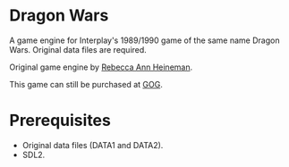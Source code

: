 # Dragon Wars
A game engine for Interplay's 1989/1990 game of the same name Dragon Wars.
Original data files are required.

Original game engine by [Rebecca Ann Heineman](http://www.burgerbecky.com/).

This game can still be purchased at [GOG](https://www.gog.com/game/dragon_wars).

# Prerequisites
- Original data files (DATA1 and DATA2).
- SDL2.



